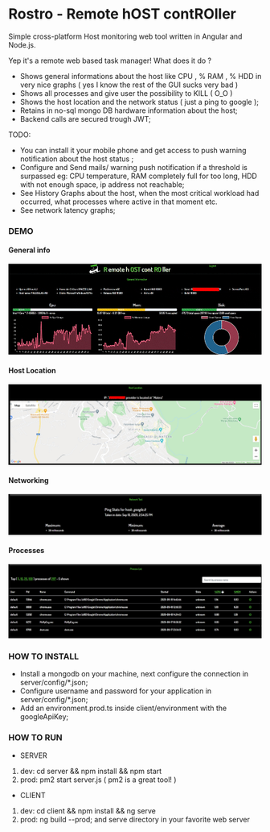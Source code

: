 
# Rostro - Remote hOST contROller

Simple cross-platform Host monitoring web tool written in Angular and Node.js.

Yep it's a remote web based task manager! What does it do ?
 
* Shows general informations about the host like CPU , % RAM , % HDD in very nice graphs ( yes I know the rest of the GUI sucks very bad ) 
* Shows all processes and give user the possibility to KILL ( O_O )
* Shows the host location and the network status ( just a ping to google );
* Retains in no-sql mongo DB hardware information about the host;
* Backend calls are secured trough JWT;  

TODO:
* You can install it your mobile phone and get access to push warning notification about the host status ;
* Configure and Send mails/ warning push notification if a threshold is surpassed eg: CPU temperature, 
  RAM completely full for too long, HDD with not enough space, ip address not reachable;
* See History Graphs about the host, when the most critical workload had occurred, what processes where active in that moment etc.
* See network latency graphs;   

### DEMO 

#### General info
![General info](./readme/general-info.gif)
#### Host Location
![Host Location](./readme/map.jpg)
#### Networking
![Network](./readme/network.jpg)
#### Processes
![Processes](./readme/process.jpg)

### HOW TO INSTALL

* Install a mongodb on your machine, next configure the connection in server/config/*.json;
* Configure username and password for your application in server/config/*.json;
* Add an environment.prod.ts inside client/environment with the googleApiKey;

### HOW TO RUN

* SERVER

1) dev: cd server && npm install && npm start
2) prod: pm2 start server.js ( pm2 is a great tool! )

* CLIENT
1) dev: cd client && npm install && ng serve
2) prod: ng build --prod; and serve directory in your favorite web server



